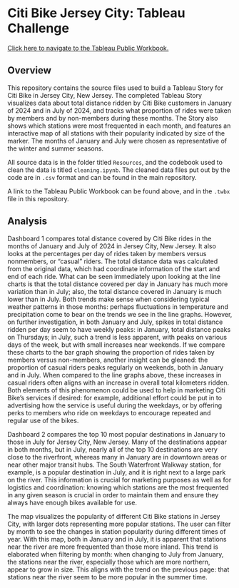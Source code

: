 # Citi Bike Jersey City: Tableau Challenge

[Click here to navigate to the Tableau Public Workbook.](https://public.tableau.com/app/profile/william.levine/viz/CitiBikeProject_17308471024950/CitiBikeJerseyCityJanuaryvsJuly)

## Overview
This repository contains the source files used to build a Tableau Story for Citi Bike in Jersey City, New Jersey. The completed Tableau Story visualizes data about total distance ridden by Citi Bike customers in January of 2024 and in July of 2024, and tracks what proportion of rides were taken by members and by non-members during these months. The Story also shows which stations were most frequented in each month, and features an interactive map of all stations with their popularity indicated by size of the marker. The months of January and July were chosen as representative of the winter and summer seasons.

All source data is in the folder titled `Resources`, and the codebook used to clean the data is titled `cleaning.ipynb`. The cleaned data files put out by the code are in `.csv` format and can be found in the main repository.

A link to the Tableau Public Workbook can be found above, and in the `.twbx` file in this repository.

## Analysis
Dashboard 1 compares total distance covered by Citi Bike rides in the months of January and July of 2024 in Jersey City, New Jersey. It also looks at the percentages per day of rides taken by members versus nonmembers, or “casual” riders. The total distance data was calculated from the original data, which had coordinate information of the start and end of each ride. What can be seen immediately upon looking at the line charts is that the total distance covered per day in January has much more variation than in July; also, the total distance covered in January is much lower than in July. Both trends make sense when considering typical weather patterns in those months: perhaps fluctuations in temperature and precipitation come to bear on the trends we see in the line graphs. However, on further investigation, in both January and July, spikes in total distance ridden per day seem to have weekly peaks: in January, total distance peaks on Thursdays; in July, such a trend is less apparent, with peaks on various days of the week, but with small increases near weekends.
If we compare these charts to the bar graph showing the proportion of rides taken by members versus non-members, another insight can be gleaned: the proportion of casual riders peaks regularly on weekends, both in January and in July. When compared to the line graphs above, these increases in casual riders often aligns with an increase in overall total kilometers ridden. Both elements of this phenomenon could be used to help in marketing Citi Bike’s services if desired: for example, additional effort could be put in to advertising how the service is useful during the weekdays, or by offering perks to members who ride on weekdays to encourage repeated and regular use of the bikes.

Dashboard 2 compares the top 10 most popular destinations in January to those in July for Jersey City, New Jersey. Many of the destinations appear in both months, but in July, nearly all of the top 10 destinations are very close to the riverfront, whereas many in January are in downtown areas or near other major transit hubs. The South Waterfront Walkway station, for example, is a popular destination in July, and it is right next to a large park on the river. This information is crucial for marketing purposes as well as for logistics and coordination: knowing which stations are the most frequented in any given season is crucial in order to maintain them and ensure they always have enough bikes available for use.

The map visualizes the popularity of different Citi Bike stations in Jersey City, with larger dots representing more popular stations. The user can filter by month to see the changes in station popularity during different times of year. With this map, both in January and in July, it is apparent that stations near the river are more frequented than those more inland. This trend is elaborated when filtering by month: when changing to July from January, the stations near the river, especially those which are more northern, appear to grow in size. This aligns with the trend on the previous page: that stations near the river seem to be more popular in the summer time.